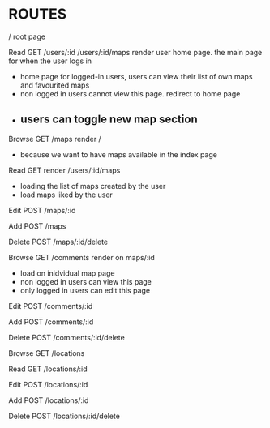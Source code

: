 # ROUTES

/ root page

Read GET /users/:id
/users/:id/maps
render user home page. the main page for when the user logs in
- home page for logged-in users, users can view their list of own maps and favourited maps
- non logged in users cannot view this page. redirect to home page
- users can toggle new map section
    - 


Browse GET /maps
render /
- because we want to have maps available in the index page 

Read GET 
render /users/:id/maps
- loading the list of maps created by the user
- load maps liked by the user 

Edit POST /maps/:id
 
Add POST /maps

Delete POST /maps/:id/delete


Browse GET /comments
render on maps/:id
- load on inidvidual map page
- non logged in users can view this page
- only logged in users can edit this page

Edit POST /comments/:id
 
Add POST /comments/:id

Delete POST /comments/:id/delete



Browse GET /locations

Read GET /locations/:id

Edit POST /locations/:id
 
Add POST /locations/:id

Delete POST /locations/:id/delete
